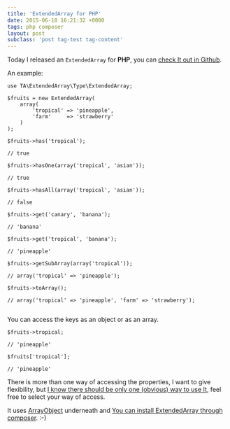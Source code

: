 ```yaml
---
title: 'ExtendedArray for PHP'
date: 2015-06-18 16:21:32 +0000
tags: php composer
layout: post
subclass: 'post tag-test tag-content'
---
```

Today I released an `ExtendedArray` for **PHP**, you can [check It out in Github][repo].

An example:

<pre><code class="language-php">use TA\ExtendedArray\Type\ExtendedArray;

$fruits = new ExtendedArray(
    array(
        'tropical' => 'pineapple',
        'farm'     => 'strawberry'
    )
);

$fruits->has('tropical');

// true

$fruits->hasOne(array('tropical', 'asian'));

// true

$fruits->hasAll(array('tropical', 'asian'));

// false

$fruits->get('canary', 'banana');

// 'banana'

$fruits->get('tropical', 'banana');

// 'pineapple'

$fruits->getSubArray(array('tropical'));

// array('tropical' => 'pineapple');

$fruits->toArray();

// array('tropical' => 'pineapple', 'farm' => 'strawberry');

</code></pre>

You can access the keys as an object or as an array.

<pre><code class="language-php">$fruits->tropical;

// 'pineapple'

$fruits['tropical'];

// 'pineapple'
</code></pre>

There is more than one way of accessing the properties, I want to give flexibility, but [I know there should be only one (obvious) way to use It][zen], feel free to select your way of access.

It uses [ArrayObject][array_object] underneath and [You can install ExtendedArray through composer][composer]. :-)

[repo]: https://github.com/javaguirre/php-extended-array
[array_object]: https://php.net/manual/en/class.arrayobject.php
[composer]: https://packagist.org/packages/javaguirre/php-extended-array
[zen]: https://www.python.org/dev/peps/pep-0020/
